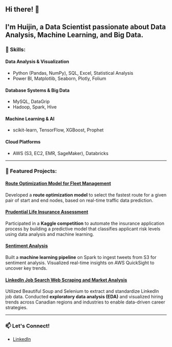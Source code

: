 ## Hi there! 👋  
I'm **Huijin**, a **Data Scientist** passionate about **Data Analysis, Machine Learning, and Big Data**.
---

### 🌟 Skills:
#### **Data Analysis & Visualization**
- Python (Pandas, NumPy), SQL, Excel, Statistical Analysis  
- Power BI, Matplotlib, Seaborn, Plotly, Folium  

#### **Database Systems & Big Data**
- MySQL, DataGrip  
- Hadoop, Spark, Hive  

#### **Machine Learning & AI**
- scikit-learn, TensorFlow, XGBoost, Prophet  

#### **Cloud Platforms**
- AWS (S3, EC2, EMR, SageMaker), Databricks  

---

### 🚀 Featured Projects:
#### **[Route Optimization Model for Fleet Management](https://github.com/huijin1101/Route-Optimization-Model)**  
Developed a **route optimization model** to select the fastest route for a given pair of start and end nodes, based on real-time traffic data prediction.  

#### **[Prudential Life Insurance Assessment](https://github.com/huijin1101/Prudential-Life-Insurance-Assessment)**  
Participated in a **Kaggle competition** to automate the insurance application process by building a predictive model that classifies applicant risk levels using data analysis and machine learning.  

#### **[Sentiment Analysis](https://github.com/huijin1101/Sentiment-Analysis)**  
Built a **machine learning pipeline** on Spark to ingest tweets from S3 for sentiment analysis. Visualized real-time insights on AWS QuickSight to uncover key trends.  

#### **[LinkedIn Job Search Web Scraping and Market Analysis](https://github.com/huijin1101/LinkedIn-Job-Search-Web-Scraping-and-Market-Analysis)**  
Utilized Beautiful Soup and Selenium to extract and standardize LinkedIn job data. Conducted **exploratory data analysis (EDA)** and visualized hiring trends across Canadian regions and industries to enable data-driven career strategies.  

---

### 📫 Let's Connect!
- [LinkedIn](https://linkedin.com/in/huijin-cao-a31912158)  



